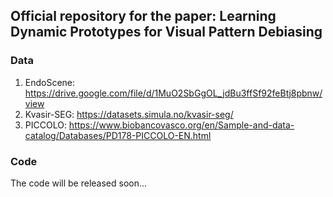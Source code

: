 ## Official repository for the paper: Learning Dynamic Prototypes for Visual Pattern Debiasing

### Data
1. EndoScene: https://drive.google.com/file/d/1MuO2SbGgOL_jdBu3ffSf92feBtj8pbnw/view
2. Kvasir-SEG: https://datasets.simula.no/kvasir-seg/
3. PICCOLO: https://www.biobancovasco.org/en/Sample-and-data-catalog/Databases/PD178-PICCOLO-EN.html

### Code
The code will be released soon...
